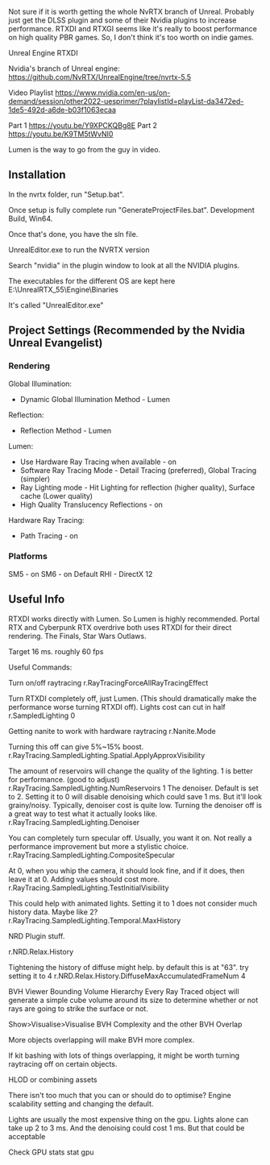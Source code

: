 Not sure if it is worth getting the whole NvRTX branch of Unreal.
Probably just get the DLSS plugin and some of their Nvidia plugins to increase performance.
RTXDI and RTXGI seems like it's really to boost performance on high quality PBR games. So, I don't think it's too worth on indie games.

Unreal Engine RTXDI

Nvidia's branch of Unreal engine:
https://github.com/NvRTX/UnrealEngine/tree/nvrtx-5.5

Video Playlist
https://www.nvidia.com/en-us/on-demand/session/other2022-uesprimer/?playlistId=playList-da3472ed-1de5-492d-a6de-b03f1063ecaa

Part 1
https://youtu.be/Y9XPCKQBg8E
Part 2
https://youtu.be/K9TM5tWvNI0

Lumen is the way to go from the guy in video.


## Installation

In the nvrtx folder, run "Setup.bat".

Once setup is fully complete run "GenerateProjectFiles.bat".
Development Build, Win64.

Once that's done, you have the sln file.

UnrealEditor.exe to run the NVRTX version

Search "nvidia" in the plugin window to look at all the NVIDIA plugins.

The executables for the different OS are kept here
E:\UnrealRTX_55\Engine\Binaries

It's called "UnrealEditor.exe"

## Project Settings (Recommended by the Nvidia Unreal Evangelist)

### Rendering

Global Illumination:
- Dynamic Global Illumination Method - Lumen

Reflection:
- Reflection Method - Lumen

Lumen:
- Use Hardware Ray Tracing when available - on
- Software Ray Tracing Mode - Detail Tracing (preferred), Global Tracing (simpler)
- Ray Lighting mode - Hit Lighting for reflection (higher quality), Surface cache (Lower quality)
- High Quality Translucency Reflections - on

Hardware Ray Tracing:
- Path Tracing - on

### Platforms
SM5 - on
SM6 - on
Default RHI - DirectX 12


## Useful Info
RTXDI works directly with Lumen. So Lumen is highly recommended.
Portal RTX and Cyberpunk RTX overdrive both uses RTXDI for their direct rendering.
The Finals, Star Wars Outlaws.

Target 16 ms. roughly 60 fps

Useful Commands:

Turn on/off raytracing
r.RayTracingForceAllRayTracingEffect 

Turn RTXDI completely off, just Lumen. (This should dramatically make the performance worse turning RTXDI off). Lights cost can cut in half
r.SampledLighting 0

Getting nanite to work with hardware raytracing
r.Nanite.Mode

Turning this off can give 5%~15% boost.
r.RayTracing.SampledLighting.Spatial.ApplyApproxVisibility

The amount of reservoirs will change the quality of the lighting. 1 is better for performance. (good to adjust)
r.RayTracing.SampledLighting.NumReservoirs 1
The denoiser. Default is set to 2. Setting it to 0 will disable denoising which could save 1 ms. But it'll look grainy/noisy. Typically, denoiser cost is quite low. Turning the denoiser off is a great way to test what it actually looks like.
r.RayTracing.SampledLighting.Denoiser

You can completely turn specular off. Usually, you want it on. Not really a performance improvement but more a stylistic choice.
r.RayTracing.SampledLighting.CompositeSpecular

At 0, when you whip the camera, it should look fine, and if it does, then leave it at 0. Adding values should cost more.
r.RayTracing.SampledLighting.TestInitialVisibility

This could help with animated lights. Setting it to 1 does not consider much history data.
Maybe like 2?
r.RayTracing.SampledLighting.Temporal.MaxHistory

NRD Plugin stuff.

r.NRD.Relax.History

Tightening the history of diffuse might help. by default this is at "63". try setting it to 4
r.NRD.Relax.History.DiffuseMaxAccumulatedFrameNum 4

BVH Viewer
Bounding Volume Hierarchy
Every Ray Traced object will generate a simple cube volume around its size to determine whether or not rays are going to strike the surface or not.

Show>Visualise>Visualise BVH Complexity and the other BVH Overlap

More objects overlapping will make BVH more complex. 

If kit bashing with lots of things overlapping, it might be worth turning raytracing off on certain objects.

HLOD or combining assets

There isn't too much that you can or should do to optimise?
Engine scalability setting and changing the default.

Lights are usually the most expensive thing on the gpu. Lights alone can take up 2 to 3 ms. And the denoising could cost 1 ms. But that could be acceptable

Check GPU stats
stat gpu



